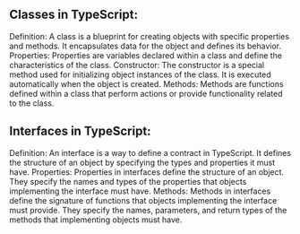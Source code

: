 ## Classes in TypeScript:
Definition:
A class is a blueprint for creating objects with specific properties and methods. It encapsulates data for the object and defines its behavior.
Properties:
Properties are variables declared within a class and define the characteristics of the class.
Constructor:
The constructor is a special method used for initializing object instances of the class. It is executed automatically when the object is created.
Methods:
Methods are functions defined within a class that perform actions or provide functionality related to the class.

## Interfaces in TypeScript:
Definition:
An interface is a way to define a contract in TypeScript. It defines the structure of an object by specifying the types and properties it must have.
Properties:
Properties in interfaces define the structure of an object. They specify the names and types of the properties that objects implementing the interface must have.
Methods:
Methods in interfaces define the signature of functions that objects implementing the interface must provide. They specify the names, parameters, and return types of the methods that implementing objects must have.
